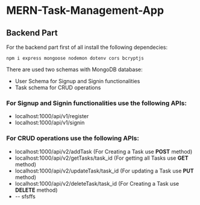 # MERN-Task-Management-App
## Backend Part
For the backend part first of all install the following dependecies:
```
npm i express mongoose nodemon dotenv cors bcryptjs
```
There are used two schemas with MongoDB database:
- User Schema for Signup and Signin functionalities
- Task schema for CRUD operations

### For Signup and Signin functionalities use the following APIs:
- localhost:1000/api/v1/register
- localhost:1000/api/v1/signin

### For CRUD operations use the following APIs:
- localhost:1000/api/v2/addTask (For Creating a Task use **POST** method)
- localhost:1000/api/v2/getTasks/task_id (For getting all Tasks use **GET** method)
- localhost:1000/api/v2/updateTask/task_id (For updating a Task use **PUT** method)
- localhost:1000/api/v2/deleteTask/task_id (For Creating a Task use **DELETE** method)
- -- sfsffs
